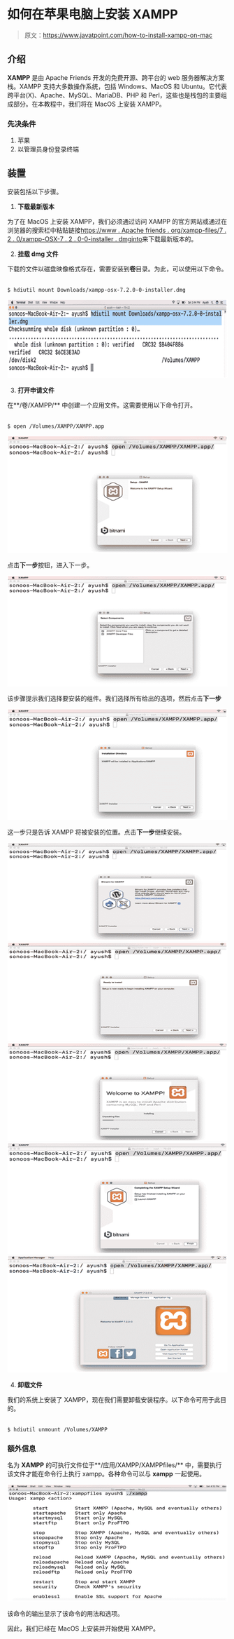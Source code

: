 # 如何在苹果电脑上安装 XAMPP

> 原文：<https://www.javatpoint.com/how-to-install-xampp-on-mac>

## 介绍

**XAMPP** 是由 Apache Friends 开发的免费开源、跨平台的 web 服务器解决方案栈。XAMPP 支持大多数操作系统，包括 Windows、MacOS 和 Ubuntu。它代表跨平台(X)、Apache、MySQL、MariaDB、PHP 和 Perl，这些也是栈包的主要组成部分。在本教程中，我们将在 MacOS 上安装 XAMPP。

### 先决条件

1.  苹果
2.  以管理员身份登录终端

## 装置

安装包括以下步骤。

1) **下载最新版本**

为了在 MacOS 上安装 XAMPP，我们必须通过访问 XAMPP 的官方网站或通过在浏览器的搜索栏中粘贴链接[https://www . Apache friends . org/xampp-files/7 . 2 . 0/xampp-OSX-7 . 2 . 0-0-installer . dmginto](https://www.apachefriends.org/xampp-files/7.2.0/xampp-osx-7.2.0-0-installer.dmginto)来下载最新版本的。

2) **挂载 dmg 文件**

下载的文件以磁盘映像格式存在，需要安装到**卷**目录。为此，可以使用以下命令。

```

$ hdiutil mount Downloads/xampp-osx-7.2.0-0-installer.dmg

```

![How to Install XAMPP on MacOS](img/4d80d786997f9b9479077ca335bb575c.png)

3) **打开申请文件**

在**/卷/XAMPP/** 中创建一个应用文件。这需要使用以下命令打开。

```

$ open /Volumes/XAMPP/XAMPP.app

```

![How to Install XAMPP on MacOS](img/f18fc95189aa5a9e84a3ee0ad04e115b.png)

点击**下一步**按钮，进入下一步。

![How to Install XAMPP on MacOS](img/1191eceb94610f828a56a9195e360abc.png)

该步骤提示我们选择要安装的组件。我们选择所有给出的选项，然后点击**下一步**

![How to Install XAMPP on MacOS](img/694085d24285fe87091325a930e65bdc.png)

这一步只是告诉 XAMPP 将被安装的位置。点击**下一步**继续安装。

![How to Install XAMPP on MacOS](img/7fb8fa849bddb73585980ef59a839be8.png)
![How to Install XAMPP on MacOS](img/6c913f4956f34ebb667f08ef60755b15.png)
![How to Install XAMPP on MacOS](img/68c5980e55a0b769909cb7f04a4e0014.png)
![How to Install XAMPP on MacOS](img/f4e4c00fb8aeba473128d5289f997741.png)
![How to Install XAMPP on MacOS](img/913e653b0d9172bc8e4af5459c693eb0.png)

4) **卸载文件**

我们的系统上安装了 XAMPP，现在我们需要卸载安装程序。以下命令可用于此目的。

```

$ hdiutil unmount /Volumes/XAMPP

```

### 额外信息

名为 **XAMPP** 的可执行文件位于**/应用/XAMPP/XAMPPfiles/** 中，需要执行该文件才能在命令行上执行 xampp。各种命令可以与 **xampp** 一起使用。

![How to Install XAMPP on MacOS](img/bc28c1cdfe3a9d28b9472dac35a45708.png)

该命令的输出显示了该命令的用法和选项。

因此，我们已经在 MacOS 上安装并开始使用 XAMPP。
